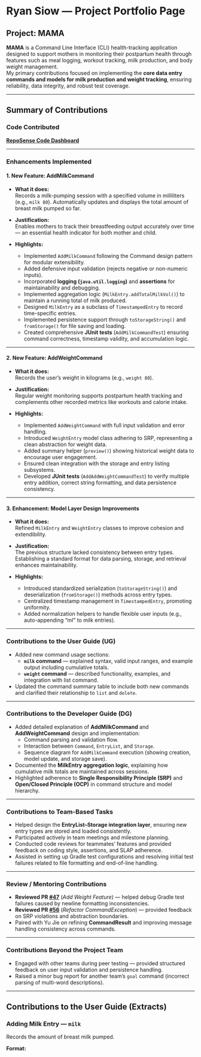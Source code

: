 # **Ryan Siow — Project Portfolio Page**

## **Project: MAMA**

**MAMA** is a Command Line Interface (CLI) health-tracking application designed to support mothers in monitoring their postpartum health through features such as meal logging, workout tracking, milk production, and body weight management.  
My primary contributions focused on implementing the **core data entry commands and models for milk production and weight tracking**, ensuring reliability, data integrity, and robust test coverage.

---

## **Summary of Contributions**

### **Code Contributed**

[**RepoSense Code Dashboard**](https://nus-cs2113-ay2526s1.github.io/tp-dashboard/?search=rsiowkf&sort=groupTitle&sortWithin=title&timeframe=commit&mergegroup=&groupSelect=groupByRepos&breakdown=true&checkedFileTypes=docs~functional-code~test-code~other&since=2025-09-19T00%3A00%3A00&filteredFileName=)

---

### **Enhancements Implemented**

#### **1. New Feature: AddMilkCommand**
* **What it does:**  
  Records a milk-pumping session with a specified volume in milliliters (e.g., `milk 80`). Automatically updates and displays the total amount of breast milk pumped so far.

* **Justification:**  
  Enables mothers to track their breastfeeding output accurately over time — an essential health indicator for both mother and child.

* **Highlights:**
    * Implemented `AddMilkCommand` following the Command design pattern for modular extensibility.
    * Added defensive input validation (rejects negative or non-numeric inputs).
    * Incorporated **logging (`java.util.logging`)** and **assertions** for maintainability and debugging.
    * Implemented aggregation logic (`MilkEntry.addTotalMilkVol()`) to maintain a running total of milk produced.
    * Designed `MilkEntry` as a subclass of `TimestampedEntry` to record time-specific entries.
    * Implemented persistence support through `toStorageString()` and `fromStorage()` for file saving and loading.
    * Created comprehensive **JUnit tests** (`AddMilkCommandTest`) ensuring command correctness, timestamp validity, and accumulation logic.

---

#### **2. New Feature: AddWeightCommand**
* **What it does:**  
  Records the user’s weight in kilograms (e.g., `weight 80`).

* **Justification:**  
  Regular weight monitoring supports postpartum health tracking and complements other recorded metrics like workouts and calorie intake.

* **Highlights:**
    * Implemented `AddWeightCommand` with full input validation and error handling.
    * Introduced `WeightEntry` model class adhering to SRP, representing a clean abstraction for weight data.
    * Added summary helper (`preview()`) showing historical weight data to encourage user engagement.
    * Ensured clean integration with the storage and entry listing subsystems.
    * Developed **JUnit tests** (`AddAddWeightCommandTest`) to verify multiple entry addition, correct string formatting, and data persistence consistency.

---

#### **3. Enhancement: Model Layer Design Improvements**
* **What it does:**  
  Refined `MilkEntry` and `WeightEntry` classes to improve cohesion and extendibility.

* **Justification:**  
  The previous structure lacked consistency between entry types. Establishing a standard format for data parsing, storage, and retrieval enhances maintainability.

* **Highlights:**
    * Introduced standardized serialization (`toStorageString()`) and deserialization (`fromStorage()`) methods across entry types.
    * Centralized timestamp management in `TimestampedEntry`, promoting uniformity.
    * Added normalization helpers to handle flexible user inputs (e.g., auto-appending “ml” to milk entries).

---

### **Contributions to the User Guide (UG)**

* Added new command usage sections:
    * **`milk` command** — explained syntax, valid input ranges, and example output including cumulative totals.
    * **`weight` command** — described functionality, examples, and integration with list command.
* Updated the command summary table to include both new commands and clarified their relationship to `list` and `delete`.

---

### **Contributions to the Developer Guide (DG)**

* Added detailed explanation of **AddMilkCommand** and **AddWeightCommand** design and implementation:
    * Command parsing and validation flow.
    * Interaction between `Command`, `EntryList`, and `Storage`.
    * Sequence diagram for `AddMilkCommand` execution (showing creation, model update, and storage save).
* Documented the **MilkEntry aggregation logic**, explaining how cumulative milk totals are maintained across sessions.
* Highlighted adherence to **Single Responsibility Principle (SRP)** and **Open/Closed Principle (OCP)** in command structure and model hierarchy.

---

### **Contributions to Team-Based Tasks**

* Helped design the **EntryList–Storage integration layer**, ensuring new entry types are stored and loaded consistently.
* Participated actively in team meetings and milestone planning.
* Conducted code reviews for teammates’ features and provided feedback on coding style, assertions, and SLAP adherence.
* Assisted in setting up Gradle test configurations and resolving initial test failures related to file formatting and end-of-line handling.

---

### **Review / Mentoring Contributions**

* **Reviewed PR [#47](https://github.com/AY2526S1-CS2113-T11-3/tp/pull/47)** (*Add Weight Feature*) — helped debug Gradle test failures caused by newline formatting inconsistencies.
* **Reviewed PR [#56](https://github.com/AY2526S1-CS2113-T11-3/tp/pull/56)** (*Refactor CommandException*) — provided feedback on SRP violations and abstraction boundaries.
* Paired with Yu Jie on refining **CommandResult** and improving message handling consistency across commands.

---

### **Contributions Beyond the Project Team**

* Engaged with other teams during peer testing — provided structured feedback on user input validation and persistence handling.
* Raised a minor bug report for another team’s `goal` command (incorrect parsing of multi-word descriptions).

---

## **Contributions to the User Guide (Extracts)**

### **Adding Milk Entry — `milk`**

Records the amount of breast milk pumped.

**Format:**  
